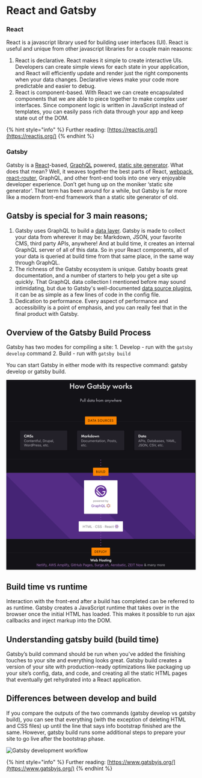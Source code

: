 # React and Gatsby

### React

React is a javascript library used for building user interfaces \(UI\). React is useful and unique from other javascript libraries for a couple main reasons:

1. React is declarative. React makes it simple to create interactive UIs. Developers can create simple views for each state in your application, and React will efficiently update and render just the right components when your data changes. Declarative views make your code more predictable and easier to debug.
2. React is component-based. With React we can create encapsulated components that we are able to piece together to make complex user interfaces. Since component logic is written in JavaScript instead of templates, you can easily pass rich data through your app and keep state out of the DOM.

{% hint style="info" %}
Further reading: [https://reactjs.org/](https://reactjs.org/)
{% endhint %}

### Gatsby

Gatsby is a [React](https://reactjs.org/docs/getting-started.html)-based, [GraphQL](https://graphql.org/learn/) powered, [static site generator](https://www.netlify.com/blog/2017/05/25/top-ten-static-site-generators-of-2017/). What does that mean? Well, it weaves together the best parts of React, [webpack](https://webpack.js.org/concepts/), [react-router](https://reacttraining.com/react-router/core/guides/philosophy), GraphQL, and other front-end tools into one very enjoyable developer experience. Don’t get hung up on the moniker ‘static site generator’. That term has been around for a while, but Gatsby is far more like a modern front-end framework than a static site generator of old.

## Gatsby is special for 3 main reasons;

1. Gatsby uses GraphQL to build a [data layer](https://www.gatsbyjs.org/tutorial/part-four/#data-in-gatsby). Gatsby is made to collect your data from wherever it may be: Markdown, JSON, your favorite CMS, third party APIs, anywhere! And at build time, it creates an internal GraphQL server of all of this data. So in your React components, all of your data is queried at build time from that same place, in the same way through GraphQL.
2. The richness of the Gatsby ecosystem is unique. Gatsby boasts great documentation, and a number of starters to help you get a site up quickly.  That GraphQL data collection I mentioned before may sound intimidating, but due to Gatsby's well-documented [data source plugins](https://www.gatsbyjs.org/plugins/), it can be as simple as a few lines of code in the config file.
3. Dedication to performance. Every aspect of performance and accessibility is a point of emphasis, and you can really feel that in the final product with Gatsby.

## Overview of the Gatsby Build Process

Gatsby has two modes for compiling a site: 1. Develop - run with the `gatsby develop` command 2. Build - run with `gatsby build`

You can start Gatsby in either mode with its respective command: gatsby develop or gatsby build.

![visual representation of Gatby&apos;s build process.](../../../.gitbook/assets/gatsbyjs.png)

## Build time vs runtime

Interaction with the front-end after a build has completed can be referred to as runtime. Gatsby creates a JavaScript runtime that takes over in the browser once the initial HTML has loaded. This makes it possible to run ajax callbacks and inject markup into the DOM.

## Understanding gatsby build \(build time\)

Gatsby’s build command should be run when you've added the finishing touches to your site and everything looks great. Gatsby build creates a version of your site with production-ready optimizations like packaging up your site’s config, data, and code, and creating all the static HTML pages that eventually get rehydrated into a React application.

## Differences between develop and build

If you compare the outputs of the two commands \(gatsby develop vs gatsby build\), you can see that everything \(with the exception of deleting HTML and CSS files\) up until the line that says info bootstrap finished are the same. However, gatsby build runs some additional steps to prepare your site to go live after the bootstrap phase.

![Gatsby development workflow](https://github.com/mediacurrent/psu-training/tree/0a450b33bc9c265c78a69de4b4f222f8232d0c30/gatsby/.gitbook/assets/gatsbyjs%20%281%29.png)

{% hint style="info" %}
Further reading: [https://www.gatsbyjs.org/](https://www.gatsbyjs.org/)
{% endhint %}

